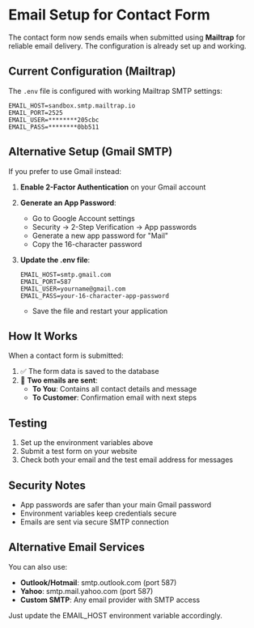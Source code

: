# Email Setup for Contact Form

The contact form now sends emails when submitted using **Mailtrap** for reliable email delivery. The configuration is already set up and working.

## Current Configuration (Mailtrap)

The `.env` file is configured with working Mailtrap SMTP settings:
```
EMAIL_HOST=sandbox.smtp.mailtrap.io
EMAIL_PORT=2525
EMAIL_USER=********205cbc
EMAIL_PASS=********0bb511
```

## Alternative Setup (Gmail SMTP)

If you prefer to use Gmail instead:

1. **Enable 2-Factor Authentication** on your Gmail account
2. **Generate an App Password**:
   - Go to Google Account settings
   - Security → 2-Step Verification → App passwords
   - Generate a new app password for "Mail"
   - Copy the 16-character password

3. **Update the .env file**:
   ```
   EMAIL_HOST=smtp.gmail.com
   EMAIL_PORT=587
   EMAIL_USER=yourname@gmail.com
   EMAIL_PASS=your-16-character-app-password
   ```
   - Save the file and restart your application

## How It Works

When a contact form is submitted:
1. ✅ The form data is saved to the database
2. 📧 **Two emails are sent**:
   - **To You**: Contains all contact details and message
   - **To Customer**: Confirmation email with next steps

## Testing

1. Set up the environment variables above
2. Submit a test form on your website
3. Check both your email and the test email address for messages

## Security Notes

- App passwords are safer than your main Gmail password
- Environment variables keep credentials secure
- Emails are sent via secure SMTP connection

## Alternative Email Services

You can also use:
- **Outlook/Hotmail**: smtp.outlook.com (port 587)
- **Yahoo**: smtp.mail.yahoo.com (port 587)
- **Custom SMTP**: Any email provider with SMTP access

Just update the EMAIL_HOST environment variable accordingly.